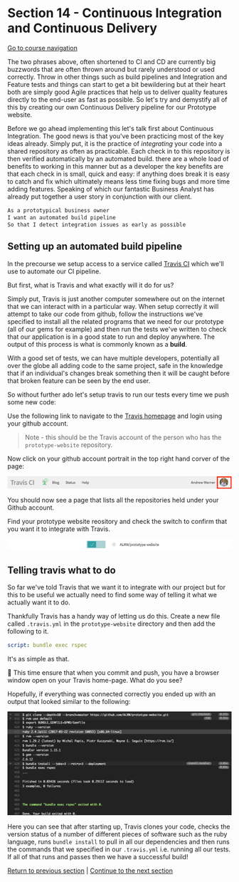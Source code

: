 Section 14 - Continuous Integration and Continuous Delivery
===========================================================

[Go to course navigation](../navigation.md)

The two phrases above, often shortened to CI and CD are currently big buzzwords that are often thrown around but rarely understood or used correctly. Throw in other things such as build pipelines and Integration and Feature tests and things can start to get a bit bewildering but at their heart both are simply good Agile practices that help us to deliver quality features directly to the end-user as fast as possible. So let's try and demystify all of this by creating our own Continuous Delivery pipeline for our Prototype website.

Before we go ahead implementing this let's talk first about Continuous Integration. The good news is that you've been practicing most of the key ideas already. Simply put, it is the practice of *integrating* your code into a shared repository as often as practicable. Each check in to this repository is then verified automatically by an automated build. there are a whole load of benefits to working in this manner but as a developer the key benefits are that each check in is small, quick and easy: if anything does break it is easy to catch and fix which ultimately means less time fixing bugs and more time adding features. Speaking of which our fantastic Business Analyst has already put together a user story in conjunction with our client.

```
As a prototypical business owner
I want an automated build pipeline
So that I detect integration issues as early as possible
```

Setting up an automated build pipeline
-------------------------------------

In the precourse we setup access to a service called [Travis CI](https://travis-ci.org/) which we'll use to automate our CI pipeline.

But first, what is Travis and what exactly will it do for us? 

Simply put, Travis is just another computer somewhere out on the internet that we can interact with in a particular way. When setup correctly it will attempt to take our code from github, follow the instructions we've specified to install all the related programs that we need for our prototype (all of our gems for example) and then run the tests we've written to check that our application is in a good state to run and deploy anywhere. The output of this process is what is commonly known as a **build**.

With a good set of tests, we can have multiple developers, potentially all over the globe all adding code to the same project, safe in the knowledge that if an individual's changes break something then it will be caught before that broken feature can be seen by the end user.

So without further ado let's setup travis to run our tests every time we push some new code:

Use the following link to navigate to the [Travis homepage](https://travis-ci.org) and login using your github account.

> Note - this should be the Travis account of the person who has the `prototype-website` repository.

Now click on your github account portrait in the top right hand corver of the page:

![Travis Profile](../images/travisProfile.png)

You should now see a page that lists all the repositories held under your Github account.

Find your prototype website reository and check the switch to confirm that you want it to integrate with Travis.

![Integrate with Travis](../images/travisIntegrate.png)

Telling travis what to do
-------------------------

So far we've told Travis that we want it to integrate with our project but for this to be useful we actually need to find some way of telling it what we actually want it to do.

Thankfully Travis has a handy way of letting us do this. Create a new file called `.travis.yml` in the `prototype-website` directory and then add the following to it.

```yml
script: bundle exec rspec
```

It's as simple as that.

:twisted_rightwards_arrows: This time ensure that when you commit and push, you have a browser window open on your Travis home-page. What do you see?

Hopefully, if everything was connected correctly you ended up with an output that looked similar to the following:

![travis output](../images/travisOutput.png)

Here you can see that after starting up, Travis clones your code, checks the version status of a number of different pieces of software such as the ruby language, runs `bundle install` to pull in all our dependencies and then runs the commands that we specified in our `.travis.yml` i.e. running all our tests. If all of that runs and passes then we have a successful build!

[Return to previous section](../courseSections/section13.md) | [Continue to the next section](../courseSections/section15.md)
